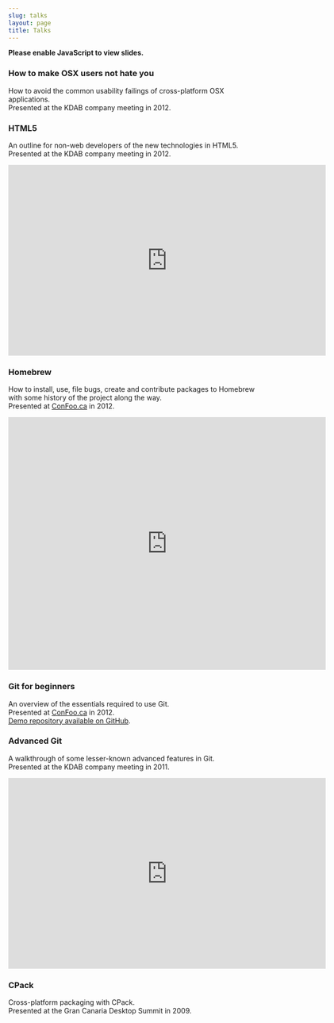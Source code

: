 ```yaml
---
slug: talks
layout: page
title: Talks
---
```

<noscript>**Please enable JavaScript to view slides.**</noscript>

### How to make OSX users not hate you
How to avoid the common usability failings of cross-platform OSX applications.  
Presented at the KDAB company meeting in 2012.  
<script async class="speakerdeck-embed" data-id="4fcdd9442e3678001f010cff" data-ratio="1.7777777777777777" src="//speakerdeck.com/assets/embed.js"></script>

### HTML5
An outline for non-web developers of the new technologies in HTML5.  
Presented at the KDAB company meeting in 2012.  
<iframe class="youtube-player" type="text/html" width="640" height="385" src="http://www.youtube.com/embed/WNfhVKNbZHo" frameborder="0"></iframe>  
<script async class="speakerdeck-embed" data-id="4fcdd8f02e36780022010add" data-ratio="1.7777777777777777" src="//speakerdeck.com/assets/embed.js"></script>

### Homebrew
How to install, use, file bugs, create and contribute packages to Homebrew with some history of the project along the way.  
Presented at [ConFoo.ca](http://confoo.ca) in 2012.  
<iframe class="youtube-player" type="text/html" width="640" height="510" src="http://www.youtube.com/embed/9ckwvn5fvyQ" frameborder="0"></iframe>  
<script async class="speakerdeck-embed" data-id="4f5121f68a37d6001f001693" data-ratio="1.3333333333333333" src="//speakerdeck.com/assets/embed.js"></script>

### Git for beginners
An overview of the essentials required to use Git.  
Presented at [ConFoo.ca](http://confoo.ca) in 2012.  
[Demo repository available on GitHub](https://github.com/mikemcquaid/GitForBeginnersDemo).  
<script async class="speakerdeck-embed" data-id="4f4e54e3f120e9001f01da56" data-ratio="1.3333333333333333" src="//speakerdeck.com/assets/embed.js"></script>

### Advanced Git
A walkthrough of some lesser-known advanced features in Git.  
Presented at the KDAB company meeting in 2011.  
<iframe class="youtube-player" type="text/html" width="640" height="385" src="http://www.youtube.com/embed/UwPO0MwOC8k" frameborder="0"></iframe>  
<script async class="speakerdeck-embed" data-id="4f4e51c73f09700022014d32" data-ratio="1.3333333333333333" src="//speakerdeck.com/assets/embed.js"></script>

### CPack
Cross-platform packaging with CPack.  
Presented at the Gran Canaria Desktop Summit in 2009.  
<script async class="speakerdeck-embed" data-id="4f4e50713f09700022014b63" data-ratio="1.3333333333333333" src="//speakerdeck.com/assets/embed.js"></script>
